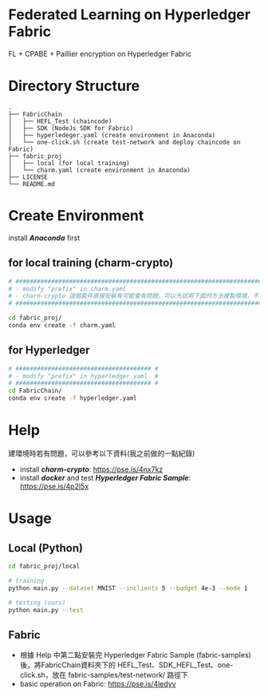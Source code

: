 # Federated Learning on Hyperledger Fabric
FL + CPABE + Paillier encryption on Hyperledger Fabric

# Directory Structure  
```
.  
├── FabricChain  
│   ├── HEFL_Test (chaincode)  
│   ├── SDK (NodeJs SDK for Fabric)  
│   ├── hyperledeger.yaml (create environment in Anaconda)  
│   └── one-click.sh (create test-network and deploy chaincode on Fabric)    
├── fabric_proj  
│   ├── local (for local training) 
│   └── charm.yaml (create environment in Anaconda)    
├── LICENSE  
└── README.md  
```

# Create Environment
install ***Anaconda*** first
## for local training (charm-crypto)
```bash
# ######################################################################################################### #
# - modify "prefix" in charm.yaml                                                                           #
# - charm-crypto 這個套件直接安裝有可能會有問題，可以先試用下面的方法複製環境，不行的話可參考下方提供的方法自行安裝  #
# ######################################################################################################### #

cd fabric_proj/
conda env create -f charm.yaml 
```

## for Hyperledger
```bash
# ###################################### #
# - modify "prefix" in hyperledger.yaml  #
# ###################################### #
cd FabricChain/
conda env create -f hyperledger.yaml 
```
# Help
建環境時若有問題，可以參考以下資料(我之前做的一點紀錄)

- install ***charm-crypto***</u>: https://pse.is/4nx7kz
- install ***docker*** and test ***Hyperledger Fabric Sample***: https://pse.is/4p2l5x

# Usage
## Local  (Python)
```bash
cd fabric_proj/local

# training
python main.py --dataset MNIST --inclients 5 --budget 4e-3 --mode 1

# testing (ours)
python main.py --test
```
## Fabric
- 根據 Help 中第二點安裝完 Hyperledger Fabric Sample (fabric-samples) 後，將FabricChain資料夾下的 HEFL_Test、SDK_HEFL_Test、one-click.sh，放在 fabric-samples/test-network/ 路徑下
- basic operation on Fabric: https://pse.is/4ledyv
